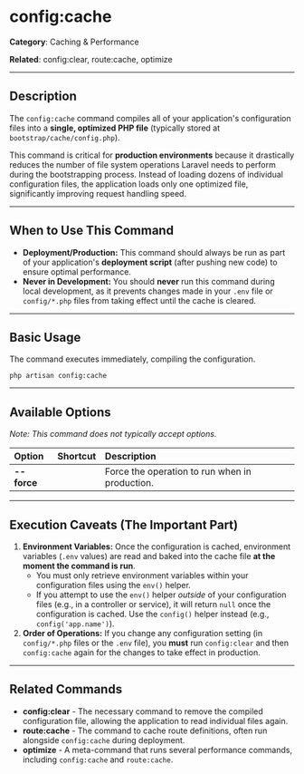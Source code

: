 # config:cache

**Category**: Caching & Performance

**Related**: config:clear, route:cache, optimize

---

## Description

The `config:cache` command compiles all of your application's configuration files into a **single, optimized PHP file** (typically stored at `bootstrap/cache/config.php`).

This command is critical for **production environments** because it drastically reduces the number of file system operations Laravel needs to perform during the bootstrapping process. Instead of loading dozens of individual configuration files, the application loads only one optimized file, significantly improving request handling speed.

---

## When to Use This Command

- **Deployment/Production:** This command should always be run as part of your application's **deployment script** (after pushing new code) to ensure optimal performance.
- **Never in Development:** You should **never** run this command during local development, as it prevents changes made in your `.env` file or `config/*.php` files from taking effect until the cache is cleared.

---

## Basic Usage

The command executes immediately, compiling the configuration.

`php artisan config:cache`

---

## Available Options

*Note: This command does not typically accept options.*

| Option | Shortcut | Description |
| :--- | :--- | :--- |
| **--force** | | Force the operation to run when in production. |

---

## Execution Caveats (The Important Part)

1.  **Environment Variables:** Once the configuration is cached, environment variables (`.env` values) are read and baked into the cache file **at the moment the command is run**.
    - You must only retrieve environment variables within your configuration files using the `env()` helper.
    - If you attempt to use the `env()` helper *outside* of your configuration files (e.g., in a controller or service), it will return `null` once the configuration is cached. Use the `config()` helper instead (e.g., `config('app.name')`).
2.  **Order of Operations:** If you change any configuration setting (in `config/*.php` files or the `.env` file), you **must** run `config:clear` and then `config:cache` again for the changes to take effect in production.

---

## Related Commands

- **config:clear** - The necessary command to remove the compiled configuration file, allowing the application to read individual files again.
- **route:cache** - The command to cache route definitions, often run alongside `config:cache` during deployment.
- **optimize** - A meta-command that runs several performance commands, including `config:cache` and `route:cache`.
